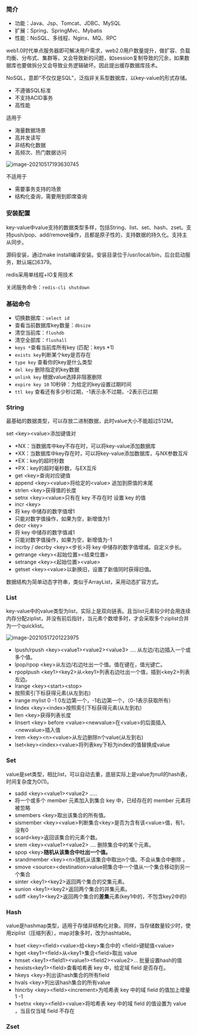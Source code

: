 ### 简介

- 功能：Java、Jsp、Tomcat、JDBC、MySQL
- 扩展：Spring、SpringMvc、Mybatis
- 性能：NoSQL、多线程、Nginx、MQ、RPC

web1.0时代单点服务器即可解决用户需求，web2.0用户数量提升，做扩容、负载均衡、分布式、集群等，又会导致新的问题，如session复制导致的冗余，如果数据库也要做拆分又会导致业务逻辑破坏。因此提出缓存数据库技术。

NoSQL，意即“不仅仅是SQL”，泛指非关系型数据库，以key-value的形式存储。

- 不遵循SQL标准
- 不支持ACID事务
- 高性能

适用于

- 海量数据场景
- 高并发读写
- 非结构化数据
- 高频次、热门数据访问

![image-20210517193630745](https://imagebag.oss-cn-chengdu.aliyuncs.com/img/image-20210517193630745.png)

不适用于

- 需要事务支持的场景
- 结构化查询，需要用到即席查询

### 安装配置

key-value中value支持的数据类型多样，包括String、list、set、hash、zset。支持push/pop、add/remove操作，且都是原子性的，支持数据的持久化。支持主从同步。

源码安装，通过make install编译安装。安装目录位于/usr/local/bin，后台启动服务，默认端口6379。

redis采用单线程+IO复用技术

关闭服务命令：`redis-cli shutdown`

### 基础命令

- 切换数据库：`select id`
- 查看当前数据库key数量：`dbsize`
- 清空当前库：`flushdb`
- 清空全部库：`flushall`
- `keys *`查看当前库所有key  (匹配：keys *1)
- `exists key`判断某个key是否存在
- `type key` 查看你的key是什么类型
- `del key`    删除指定的key数据
- `unlink key`  根据value选择非阻塞删除
- `expire key 10`  10秒钟：为给定的key设置过期时间
- `ttl key` 查看还有多少秒过期，-1表示永不过期，-2表示已过期

### String

最基础的数据类型，可以存放二进制数据，此时value大小不能超过512M。

set  \<key>\<value>添加键值对

- *NX：当数据库中key不存在时，可以将key-value添加数据库
- *XX：当数据库中key存在时，可以将key-value添加数据库，与NX参数互斥
- *EX：key的超时秒数
- *PX：key的超时毫秒数，与EX互斥
- get  \<key>查询对应键值
- append \<key>\<value>将给定的\<value> 追加到原值的末尾
- strlen \<key>获得值的长度
- setnx \<key>\<value>只有在 key 不存在时  设置 key 的值
- incr \<key>
- 将 key 中储存的数字值增1
- 只能对数字值操作，如果为空，新增值为1
- decr \<key>
- 将 key 中储存的数字值减1
- 只能对数字值操作，如果为空，新增值为-1
- incrby / decrby \<key><步长>将 key 中储存的数字值增减。自定义步长。
- getrange \<key><起始位置><结束位置>
- setrange \<key><起始位置>\<value>
- getset \<key>\<value>以新换旧，设置了新值同时获得旧值。

数据结构为简单动态字符串，类似于ArrayList，采用动态扩容方式。

### List

key-value中的value类型为list，实际上是双向链表。且当list元素较少时会用连续内存分配ziplist，并没有前后指针，当元素个数增多时，才会采取多个ziplist合并为一个quicklist。

![image-20210517201223975](https://imagebag.oss-cn-chengdu.aliyuncs.com/img/image-20210517201223975.png)

- lpush/rpush \<key>\<value1>\<value2>\<value3> .... 从左边/右边插入一个或多个值。
- lpop/rpop \<key>从左边/右边吐出一个值。值在键在，值光键亡。
- rpoplpush \<key1>\<key2>从\<key1>列表右边吐出一个值，插到\<key2>列表左边。
- lrange \<key>\<start>\<stop>
- 按照索引下标获得元素(从左到右)
- lrange mylist 0 -1  0左边第一个，-1右边第一个，（0-1表示获取所有）
- lindex \<key>\<index>按照索引下标获得元素(从左到右)
- llen \<key>获得列表长度 
- linsert \<key> before \<value>\<newvalue>在\<value>的后面插入\<newvalue>插入值
- lrem \<key>\<n>\<value>从左边删除n个value(从左到右)
- lset\<key>\<index>\<value>将列表key下标为index的值替换成value

### Set

value是set类型，相比list，可以自动去重，底层实际上是value为null的hash表，时间复杂度为O(1)。

- sadd \<key>\<value1>\<value2> ..... 
- 将一个或多个 member 元素加入到集合 key 中，已经存在的 member 元素将被忽略
- smembers \<key>取出该集合的所有值。
- sismember \<key>\<value>判断集合\<key>是否为含有该\<value>值，有1，没有0
- scard\<key>返回该集合的元素个数。
- srem \<key>\<value1>\<value2> .... 删除集合中的某个元素。
- spop \<key>**随机从该集合中吐出一个值。**
- srandmember \<key>\<n>随机从该集合中取出n个值。不会从集合中删除 。
- smove \<source>\<destination>value把集合中一个值从一个集合移动到另一个集合
- sinter \<key1>\<key2>返回两个集合的交集元素。
- sunion \<key1>\<key2>返回两个集合的并集元素。
- sdiff \<key1>\<key2>返回两个集合的**差集**元素(key1中的，不包含key2中的)

### Hash

value是hashmap类型，适用于存储非结构化对象。同样，当存储数量较少时，使用ziplist（压缩列表），map对象多时，改为hashtable。

- hset \<key>\<field>\<value>给\<key>集合中的 \<field>键赋值\<value>
- hget \<key1>\<field>从\<key1>集合\<field>取出 value 
- hmset \<key1>\<field1>\<value1>\<field2>\<value2>... 批量设置hash的值
- hexists\<key1>\<field>查看哈希表 key 中，给定域 field 是否存在。 
- hkeys \<key>列出该hash集合的所有field
- hvals \<key>列出该hash集合的所有value
- hincrby \<key>\<field>\<increment>为哈希表 key 中的域 field 的值加上增量 1  -1
- hsetnx \<key>\<field>\<value>将哈希表 key 中的域 field 的值设置为 value ，当且仅当域 field 不存在 

### Zset

